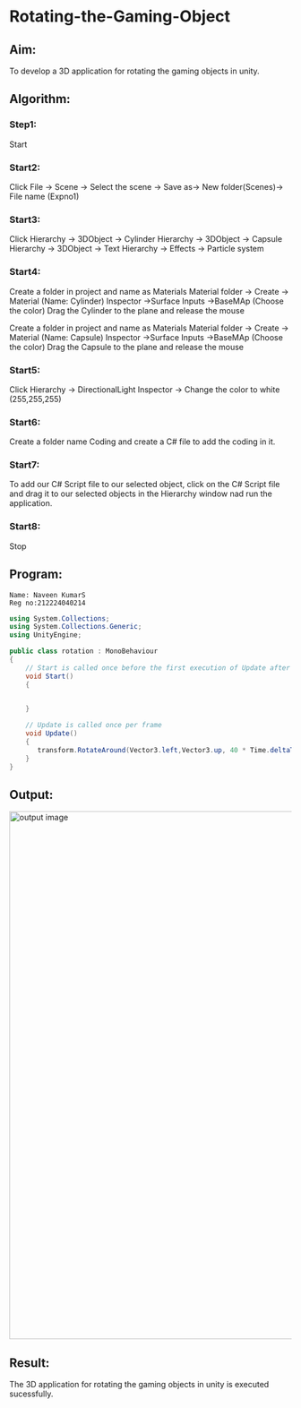  # Rotating-the-Gaming-Object

## Aim:
To develop a 3D application for rotating the gaming objects in unity.
## Algorithm:
### Step1:
Start
### Start2:
Click File -> Scene -> Select the scene -> Save as-> New folder(Scenes)-> File name (Expno1)
### Start3:
Click Hierarchy -> 3DObject -> Cylinder
Hierarchy -> 3DObject -> Capsule
Hierarchy -> 3DObject -> Text
Hierarchy -> Effects -> Particle system
### Start4:
Create a folder in project and name as Materials
Material folder -> Create -> Material (Name: Cylinder)
Inspector ->Surface Inputs ->BaseMAp (Choose the color)
Drag the Cylinder to the plane and release the mouse

Create a folder in project and name as Materials
Material folder -> Create -> Material (Name: Capsule)
Inspector ->Surface Inputs ->BaseMAp (Choose the color)
Drag the Capsule to the plane and release the mouse

### Start5:
Click Hierarchy -> DirectionalLight
Inspector -> Change the color to white (255,255,255)

### Start6:
Create a folder name Coding and create a C# file to add the coding in it.

### Start7:
To add our C# Script file to our selected object, click on the C# Script file and drag it to our selected objects in the Hierarchy window nad run the application.

### Start8:
Stop

## Program:
```
Name: Naveen KumarS
Reg no:212224040214
```

~~~cs
using System.Collections;
using System.Collections.Generic;
using UnityEngine;

public class rotation : MonoBehaviour
{
    // Start is called once before the first execution of Update after the MonoBehaviour is created
    void Start()
    {

        
    }

    // Update is called once per frame
    void Update()
    {
       transform.RotateAround(Vector3.left,Vector3.up, 40 * Time.deltaTime);
    }
}


~~~

## Output:

<img width="1901" height="943" alt="output image" src="https://github.com/user-attachments/assets/3777c2ac-2659-48c1-8495-78fbacedb5c6" />



## Result:
The 3D application for rotating the gaming objects in unity is executed sucessfully.

